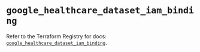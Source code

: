 # `google_healthcare_dataset_iam_binding`

Refer to the Terraform Registry for docs: [`google_healthcare_dataset_iam_binding`](https://registry.terraform.io/providers/hashicorp/google-beta/5.43.1/docs/resources/google_healthcare_dataset_iam_binding).
